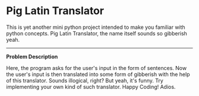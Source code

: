 # Pig Latin Translator

This is yet another mini python project intended to make you familiar with python concepts. Pig Latin Translator, the name itself sounds so gibberish yeah.

---
**Problem Description**

Here, the program asks for the user's input in the form of sentences. Now the user's input is then translated into some form of gibberish with the help of this translator. 
Sounds illogical, right? But yeah, it's funny. Try implementing your own kind of such translator. Happy Coding! Adios.
